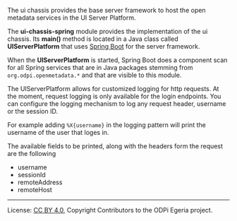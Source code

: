 <!-- SPDX-License-Identifier: CC-BY-4.0 -->

The ui chassis provides the base server framework to host the open metadata
services in the UI Server Platform.  

The **ui-chassis-spring** module provides the implementation of the ui chassis.
Its **main()** method is located in a Java class called
**UIServerPlatform** that uses [Spring Boot](https://spring.io/projects/spring-boot)
for the server framework.

When the **UIServerPlatform** is started, Spring Boot does a component scan for all Spring
services that are in Java packages stemming from `org.odpi.openmetadata.*`
and that are visible to this module.

The UIServerPlatform allows for customized logging for http requests. At the moment, request logging is only available for the login endpoints. 
You can configure the logging mechanism to log any request header, username or the session ID.

For example adding `%X{username}` in the logging pattern will print the username of the user that loges in.

The available fields to be printed, along with the headers form the request are the following

* username  
* sessionId 
* remoteAddress 
* remoteHost 


----
License: [CC BY 4.0](https://creativecommons.org/licenses/by/4.0/),
Copyright Contributors to the ODPi Egeria project.
